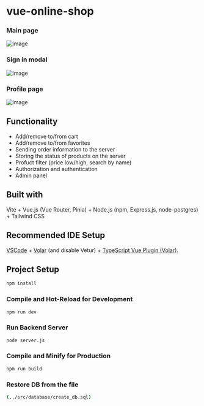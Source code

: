 # vue-online-shop

### Main page
![image](https://github.com/user-attachments/assets/76b3e863-1f35-4a99-8267-b0b86e832141)

### Sign in modal

![image](https://github.com/user-attachments/assets/8ea92a1f-fc51-4fca-875d-996a611219e4)

### Profile page

![image](https://github.com/user-attachments/assets/087a12e2-a274-4bd1-950d-4106d0e74235)



## Functionality
- Add/remove to/from cart
- Add/remove to/from favorites
- Sending order information to the server
- Storing the status of products on the server
- Profuct filter (price low/high, search by name)
- Authorization and authentication
- Admin panel

  
## Built with

Vite + Vue.js (Vue Router, Pinia) + Node.js (npm, Express.js, node-postgres) + Tailwind CSS

## Recommended IDE Setup

[VSCode](https://code.visualstudio.com/) + [Volar](https://marketplace.visualstudio.com/items?itemName=Vue.volar) (and disable Vetur) + [TypeScript Vue Plugin (Volar)](https://marketplace.visualstudio.com/items?itemName=Vue.vscode-typescript-vue-plugin).

## Project Setup

```sh
npm install
```

### Compile and Hot-Reload for Development

```sh
npm run dev
```
### Run Backend Server

```sh
node server.js
```

### Compile and Minify for Production

```sh
npm run build
```

### Restore DB from the file 

```sh
(../src/database/create_db.sql)
```
